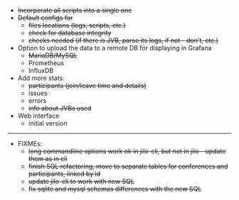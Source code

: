 * ~~Incorporate all scripts into a single one~~
* ~~Default configs for~~
    - ~~files locations (logs, scripts, etc.)~~
    - ~~check for database integrity~~
    - ~~checks needed (if there is JVB, parse its logs, if not - don't, etc.)~~
* Option to upload the data to a remote DB for displaying in Grafana
    - ~~MariaDB/MySQL~~
    - Prometheus
    - InfluxDB
* Add more stats:
    - ~~participants (join/leave time and details)~~
    - issues
    - errors
    - ~~info about JVBs used~~
* Web interface
    - initial version
---
* FIXMEs:
    - ~~long commandline options work ok in jilo-cli, but not in jilo - update them as in cli~~
    - ~~finish SQL refactoring, move to separate tables for conferences and participants, linked by id~~
    - ~~update jilo-cli to work with new SQL~~
    - ~~fix sqlite and mysql schemas differences with the new SQL~~
